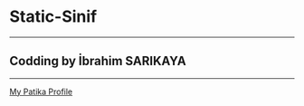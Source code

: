 # Static-Sinif
-------------------------
## Codding by İbrahim SARIKAYA
-------------------------
[My Patika Profile](https://app.patika.dev/ibro)